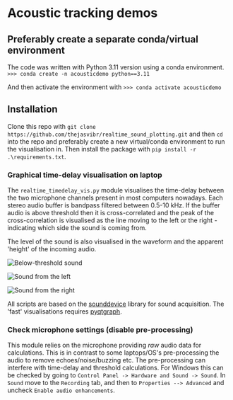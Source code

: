 # Acoustic tracking demos

## Preferably create a separate conda/virtual environment 
The code was written with Python 3.11 version using a conda environment. 
```>>> conda create -n acousticdemo python==3.11``` 

And then activate the environment with 
```>>> conda activate acousticdemo``` 

## Installation 
Clone this repo with ```git clone https://github.com/thejasvibr/realtime_sound_plotting.git``` and then ```cd``` into the 
repo and preferably create a new virtual/conda environment to run the visualisation in. Then install the package with 
```pip install -r .\requirements.txt```.



### Graphical time-delay visualisation on laptop

The ```realtime_timedelay_vis.py``` module visualises the time-delay between the two microphone channels present in most computers nowadays. 
Each stereo audio buffer is bandpass filtered between  0.5-10 kHz. If the buffer audio is above threshold then it is cross-correlated and 
the peak of the cross-correlation is visualised as the line moving to the left or the right - indicating which side the sound is coming from. 

The level of the sound is also visualised in the waveform and the apparent 'height' of the incoming audio. 

![Below-threshold sound](nosound.PNG)

![Sound from the left](sound_left.PNG)

![Sound from the right](sound_right.PNG)



All scripts are based on the [sounddevice](https://python-sounddevice.readthedocs.io/en/0.3.7/#callback-streams) library for sound acquisition.
The 'fast' visualisations requires [pyqtgraph](http://www.pyqtgraph.org/). 

### Check microphone settings (disable pre-processing)
This module relies on the microphone providing *raw* audio data for calculations. This is in contrast to some laptops/OS's pre-processing the
audio to remove echoes/noise/buzzing etc. The pre-processing can interfere with time-delay and threshold calculations. 
For Windows this can be checked by going to ```Control Panel -> Hardware and Sound -> Sound```. In ```Sound``` move to the ```Recording``` tab, and 
then to ```Properties --> Advanced``` and uncheck ```Enable audio enhancements```.